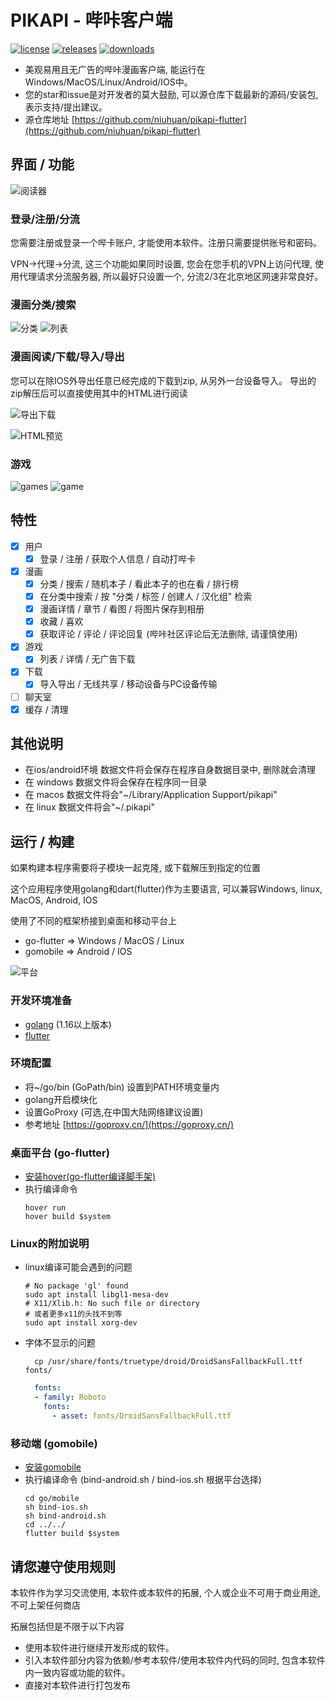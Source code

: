 PIKAPI - 哔咔客户端
========
[![license](https://img.shields.io/github/license/niuhuan/pikapi-flutter)](https://raw.githubusercontent.com/niuhuan/pikapi-flutter/master/LICENSE)
[![releases](https://img.shields.io/github/v/release/niuhuan/pikapi-flutter)](https://github.com/niuhuan/pikapi-flutter/releases)
[![downloads](https://img.shields.io/github/downloads/niuhuan/pikapi-flutter/total)](https://github.com/niuhuan/pikapi-flutter/releases)

- 美观易用且无广告的哔咔漫画客户端, 能运行在Windows/MacOS/Linux/Android/IOS中。
- 您的star和issue是对开发者的莫大鼓励, 可以源仓库下载最新的源码/安装包, 表示支持/提出建议。
- 源仓库地址 [https://github.com/niuhuan/pikapi-flutter](https://github.com/niuhuan/pikapi-flutter)

## 界面 / 功能

![阅读器](images/reader.png)

### 登录/注册/分流

您需要注册或登录一个哔卡账户, 才能使用本软件。注册只需要提供账号和密码。

VPN->代理->分流, 这三个功能如果同时设置, 您会在您手机的VPN上访问代理, 使用代理请求分流服务器, 所以最好只设置一个, 分流2/3在北京地区网速非常良好。

### 漫画分类/搜索

![分类](images/categories_screen.png) ![列表](images/comic_list.png)


### 漫画阅读/下载/导入/导出

您可以在除IOS外导出任意已经完成的下载到zip, 从另外一台设备导入。
导出的zip解压后可以直接使用其中的HTML进行阅读

![导出下载](images/exporting.png)

![HTML预览](images/exporting2.png)

### 游戏

![games](images/games.png)
![game](images/game.png)

## 特性

- [x] 用户
  - [x] 登录 / 注册 / 获取个人信息 / 自动打哔卡
- [x] 漫画
  - [x] 分类 / 搜索 / 随机本子 / 看此本子的也在看 / 排行榜
  - [x] 在分类中搜索 / 按 "分类 / 标签 / 创建人 / 汉化组" 检索
  - [x] 漫画详情 / 章节 / 看图 / 将图片保存到相册
  - [x] 收藏 / 喜欢
  - [x] 获取评论 / 评论 / 评论回复 (哔咔社区评论后无法删除, 请谨慎使用)
- [x] 游戏
  - [x] 列表 / 详情 / 无广告下载
- [x] 下载
  - [x] 导入导出 / 无线共享 / 移动设备与PC设备传输
- [ ] 聊天室
- [x] 缓存 / 清理

## 其他说明

- 在ios/android环境 数据文件将会保存在程序自身数据目录中, 删除就会清理
- 在 windows 数据文件将会保存在程序同一目录
- 在 macos 数据文件将会"~/Library/Application Support/pikapi"
- 在 linux 数据文件将会"~/.pikapi"

## 运行 / 构建

如果构建本程序需要将子模块一起克隆, 或下载解压到指定的位置

这个应用程序使用golang和dart(flutter)作为主要语言, 可以兼容Windows, linux, MacOS, Android, IOS

使用了不同的框架桥接到桌面和移动平台上
- go-flutter => Windows / MacOS / Linux
- gomobile => Android / IOS

![平台](images/platforms.png)

### 开发环境准备

- [golang](https://golang.org/) (1.16以上版本)
- [flutter](https://flutter.dev/)

### 环境配置

- 将~/go/bin (GoPath/bin) 设置到PATH环境变量内
- golang开启模块化
- 设置GoProxy (可选,在中国大陆网络建议设置)
- 参考地址 [https://goproxy.cn/](https://goproxy.cn/)


### 桌面平台 (go-flutter)

- [安装hover(go-flutter编译脚手架)](https://github.com/go-flutter-desktop/hover)
- 执行编译命令
  ```shell
  hover run
  hover build $system
  ```

### Linux的附加说明

- linux编译可能会遇到的问题
  ```shell
  # No package 'gl' found
  sudo apt install libgl1-mesa-dev
  # X11/Xlib.h: No such file or directory
  # 或者更多x11的头找不到等
  sudo apt install xorg-dev
  ```
- 字体不显示的问题
  ```shell
    cp /usr/share/fonts/truetype/droid/DroidSansFallbackFull.ttf fonts/
  ```
  ```yaml
    fonts:
    - family: Roboto
      fonts:
        - asset: fonts/DroidSansFallbackFull.ttf
  ```

### 移动端 (gomobile)

- [安装gomobile](https://github.com/golang/mobile)
- 执行编译命令 (bind-android.sh / bind-ios.sh 根据平台选择) 
  ```shell
  cd go/mobile
  sh bind-ios.sh
  sh bind-android.sh
  cd ../../
  flutter build $system
  ```

## 请您遵守使用规则
本软件作为学习交流使用, 本软件或本软件的拓展, 个人或企业不可用于商业用途, 不可上架任何商店

拓展包括但是不限于以下内容
- 使用本软件进行继续开发形成的软件。
- 引入本软件部分内容为依赖/参考本软件/使用本软件内代码的同时, 包含本软件内一致内容或功能的软件。
- 直接对本软件进行打包发布
